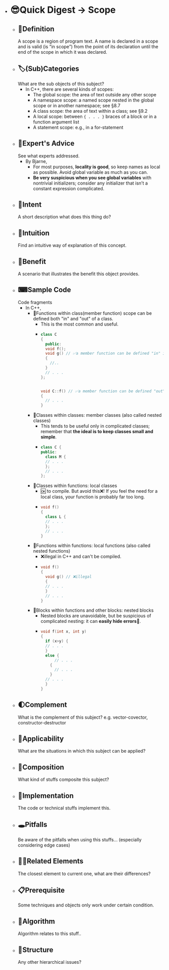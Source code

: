 - # 😎Quick Digest -> Scope
	- ## 📝Definition
	  A scope is a region of program text. A name is declared in a scope and is valid (is “in scope”) from the point of its declaration until the end of the scope in which it was declared.
	- ## 🏷(Sub)Categories
	  What are the sub objects of this subject?
		- In C++, there are several kinds of scopes:
			- The global scope: the area of text outside any other scope
			- A namespace scope: a named scope nested in the global scope or in another namespace; see §8.7
			- A class scope: the area of text within a class; see §9.2
			- A local scope: between `{ . . . }` braces of a block or in a function argument list
			- A statement scope: e.g., in a for-statement
	- ## 🥼Expert's Advice
	  See what experts addressed.
		- By Bjarne,
			- For most purposes, **locality is good**, so keep names as local as possible. Avoid global variable as much as you can.
			- **Be very suspicious when you see global variables** with nontrivial initializers; consider any initializer that isn’t a constant expression complicated.
	- ## 🎯Intent
	   A short description what does this thing do?
	- ## 🧠Intuition
	  Find an intuitive way of explanation of this concept.
	- ## 🚀Benefit
	   A scenario that illustrates the benefit this object provides.
	- ## ⌨Sample Code
	   Code fragments
		- In C++,
			- 📌Functions within class(member function) scope can be defined both "in" and "out" of a class.
				- This is the most common and useful.
				- ``` c++
				  class C
				  {
				    public:
				    void f();
				    void g() // ✅a member function can be defined "in" its class
				    {
				      //..
				    }
				    // . . .
				  };
				  
				  
				  void C::f() // ✅a member function can be defined "out" of its class
				  {
				    // . . .
				  }
				  ```
			- 📌Classes within classes: member classes (also called nested classes)
				- This tends to be useful only in complicated classes; remember that **the ideal is to keep classes small and simple**.
				- ``` c++
				  class C {
				  public:
				    class M {
				    // . . .
				    };
				    // . . .
				  };
				  ```
			- 📌Classes within functions: local classes
				- 🆗 to compile. But avoid this❌! If you feel the need for a local class, your function is probably far too long.
				- ``` c++
				  void f()
				  {
				    class L {
				    // . . .
				    };
				    // . . .
				  }
				  ```
			- 📌Functions within functions: local functions (also called nested functions)
				- ❌illegal in C++ and can't be compiled.
				- ``` c++
				  void f()
				  {
				    void g() // ❌illegal
				    {
				    // . . .
				    }
				    // . . .
				  }
				  ```
			- 📌Blocks within functions and other blocks: nested blocks
				- Nested blocks are unavoidable, but be suspicious of complicated nesting: it can **easily hide errors**🤫.
				- ``` c++
				  void f(int x, int y)
				  {
				    if (x>y) {
				    // . . .
				    }
				    else {
				    	// . . .
				      {
				      	// . . .
				      }
				    // . . .
				    }
				  }
				  ```
	- ## 🌓Complement
	  What is the complement of this subject? e.g. vector-covector, constructor-destructor
	- ## 🤳Applicability
	   What are the situations in which this subject can be applied?
	- ## 🧪Composition
	  What kind of stuffs composite this subject?
	- ## 🔎Implementation
	   The code or technical stuffs implement this.
	- ## 🕳Pitfalls
	  Be aware of the pitfalls when using this stuffs... (especially considering edge cases)
	- ## 🙋‍♂️Related Elements
	   The closest element to current one, what are their differences?
	- ## 📋Prerequisite
	  Some techniques and objects only work under certain condition.
	- ## 🐍Algorithm
	  Algorithm relates to this stuff..
	- ## 🧱Structure
	  Any other hierarchical issues?